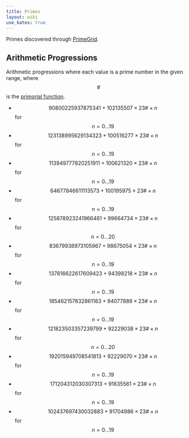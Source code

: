 ```yaml
---
title: Primes
layout: wiki
use_katex: true
---
```


Primes discovered through [PrimeGrid](https://www.primegrid.com/).

## Arithmetic Progressions

Arithmetic progressions where each value is a prime number in the given range, where $$ \# $$ is the [primorial function](https://en.wikipedia.org/wiki/Primorial).

* $$ 90800225937875341+102135507 \times 23 \# \times n $$ for $$ n=0 \dots 19 $$
* $$ 123138995629134323+100516277 \times 23 \# \times n $$ for $$ n=0 \dots 19 $$
* $$ 113949777820251911+100621320 \times 23 \# \times n $$ for $$ n=0 \dots 19 $$
* $$ 64677846611113573+100195975 \times 23 \# \times n $$ for $$ n=0 \dots 19 $$
* $$ 125878923241966481+99664734 \times 23 \# \times n $$ for $$ n=0 \dots 20 $$
* $$ 83679938973105967+98675054 \times 23 \# \times n $$  for $$ n=0 \dots 19 $$
* $$ 137816622617609423+94398218 \times 23 \# \times n $$ for $$ n=0 \dots 19 $$
* $$ 185462157832861163+94077889 \times 23 \# \times n $$ for $$ n=0 \dots 19 $$
* $$ 121823503357239799+92229038 \times 23 \# \times n $$ for $$ n=0 \dots 20 $$
* $$ 192015949708541813+92229070 \times 23 \# \times n $$ for $$ n=0 \dots 19 $$
* $$ 171204312030307313+91635561 \times 23 \# \times n $$ for $$ n=0 \dots 19 $$
* $$ 102437697430032883+91704986 \times 23 \# \times n $$ for $$ n=0 \dots 19 $$